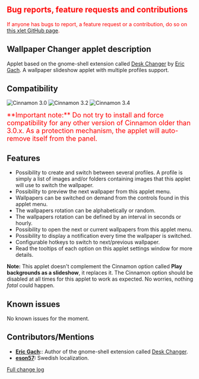 <h2 style="color:red;">Bug reports, feature requests and contributions</h2>
<span style="color:red;">
If anyone has bugs to report, a feature request or a contribution, do so on <a href="https://github.com/Odyseus/CinnamonTools">this xlet GitHub page</a>.
</span>

## Wallpaper Changer applet description

Applet based on the gnome-shell extension called [Desk Changer](https://github.com/BigE/desk-changer) by [Eric Gach](https://github.com/BigE). A wallpaper slideshow applet with multiple profiles support.

## Compatibility

![Cinnamon 3.0](https://odyseus.github.io/CinnamonTools/lib/badges/cinn-3.0.svg)
![Cinnamon 3.2](https://odyseus.github.io/CinnamonTools/lib/badges/cinn-3.2.svg)
![Cinnamon 3.4](https://odyseus.github.io/CinnamonTools/lib/badges/cinn-3.4.svg)

<span style="color:red;font-size:large;">
**Important note:** Do not try to install and force compatibility for any other version of Cinnamon older than 3.0.x. As a protection mechanism, the applet will auto-remove itself from the panel.
</span>

## Features

- Possibility to create and switch between several profiles. A profile is simply a list of images and/or folders containing images that this applet will use to switch the wallpaper.
- Possibility to preview the next wallpaper from this applet menu.
- Wallpapers can be switched on demand from the controls found in this applet menu.
- The wallpapers rotation can be alphabetically or random.
- The wallpapers rotation can be defined by an interval in seconds or hourly.
- Possibility to open the next or current wallpapers from this applet menu.
- Possibility to display a notification every time the wallpaper is switched.
- Configurable hotkeys to switch to next/previous wallpaper.
- Read the tooltips of each option on this applet settings window for more details.

**Note:** This applet doesn't complement the Cinnamon option called **Play backgrounds as a slideshow**, it replaces it. The Cinnamon option should be disabled at all times for this applet to work as expected. No worries, nothing *fatal* could happen.

## Known issues

No known issues for the moment.

## Contributors/Mentions
- **[Eric Gach](https://github.com/BigE):**: Author of the gnome-shell extension called [Desk Changer](https://github.com/BigE/desk-changer).
- **[eson57](https://github.com/eson57):** Swedish localization.

[Full change log](https://github.com/Odyseus/CinnamonTools/blob/master/applets/0dyseus%40WallpaperChangerApplet/CHANGE_LOG.md)

